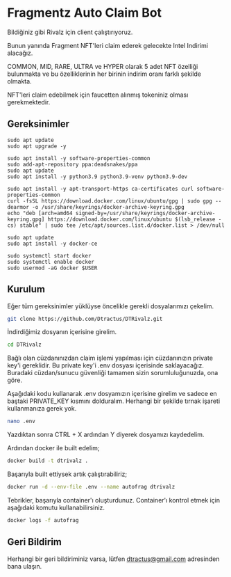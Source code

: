 
# Fragmentz Auto Claim Bot

Bildiğiniz gibi Rivalz için client çalıştırıyoruz.

Bunun yanında Fragment NFT'leri claim ederek gelecekte Intel Indirimi alacağız.

COMMON, MID, RARE, ULTRA ve HYPER olarak 5 adet NFT özelliği bulunmakta ve bu özelliklerinin her birinin indirim oranı farklı şekilde olmakta. 

NFT'leri claim edebilmek için faucetten alınmış tokeniniz olması gerekmektedir.



## Gereksinimler

```
sudo apt update
sudo apt upgrade -y

sudo apt install -y software-properties-common
sudo add-apt-repository ppa:deadsnakes/ppa
sudo apt update
sudo apt install -y python3.9 python3.9-venv python3.9-dev

sudo apt install -y apt-transport-https ca-certificates curl software-properties-common
curl -fsSL https://download.docker.com/linux/ubuntu/gpg | sudo gpg --dearmor -o /usr/share/keyrings/docker-archive-keyring.gpg
echo "deb [arch=amd64 signed-by=/usr/share/keyrings/docker-archive-keyring.gpg] https://download.docker.com/linux/ubuntu $(lsb_release -cs) stable" | sudo tee /etc/apt/sources.list.d/docker.list > /dev/null

sudo apt update
sudo apt install -y docker-ce

sudo systemctl start docker
sudo systemctl enable docker
sudo usermod -aG docker $USER
```
  
## Kurulum

Eğer tüm gereksinimler yüklüyse öncelikle gerekli dosyalarımızı çekelim.

```bash
git clone https://github.com/Dtractus/DTRivalz.git

```

İndirdiğimiz dosyanın içerisine girelim.

```bash
cd DTRivalz

```

Bağlı olan cüzdanınızdan claim işlemi yapılması için cüzdanınızın private key'i gereklidir. 
Bu private key'i .env dosyası içerisinde saklayacağız.
Buradaki cüzdan/sunucu güvenliği tamamen sizin sorumluluğunuzda, ona göre.

Aşağıdaki kodu kullanarak .env dosyamızın içerisine girelim ve sadece en baştaki PRIVATE_KEY kısmını dolduralım. Herhangi bir şekilde tırnak işareti kullanmanıza gerek yok. 

```bash
nano .env

```

Yazdıktan sonra CTRL + X ardından Y diyerek dosyamızı kaydedelim.

Ardından docker ile built edelim;

```bash
docker build -t dtrivalz .

```

Başarıyla built ettiysek artık çalıştırabiliriz;


```bash
docker run -d --env-file .env --name autofrag dtrivalz

```

Tebrikler, başarıyla container'ı oluşturdunuz. Container'ı kontrol etmek için aşağıdaki komutu kullanabilirsiniz.


```bash
docker logs -f autofrag

```
## Geri Bildirim

Herhangi bir geri bildiriminiz varsa, lütfen dtractus@gmail.com adresinden bana ulaşın.

  
